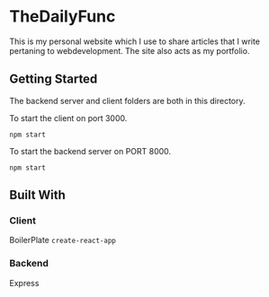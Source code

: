 # TheDailyFunc

This is my personal website which I use to share articles that I write pertaning to webdevelopment.  The site also acts as my portfolio. 

## Getting Started

The backend server and client folders are both in this directory. 

To start the client on port 3000.

```npm start```

To start the backend server on PORT 8000.

```npm start```

## Built With

### Client
BoilerPlate `create-react-app`

### Backend
Express